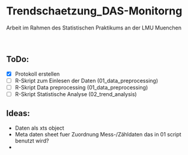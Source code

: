 # Trendschaetzung_DAS-Monitorng
Arbeit im Rahmen des Statistischen Praktikums an der LMU Muenchen
<br />
<br />
<br />

## ToDo:
- [x] Protokoll erstellen
- [ ] R-Skript zum Einlesen der Daten (01_data_preprocessing)
- [ ] R-Skript Data preprocessing (01_data_preprocessing)
- [ ] R-Skript Statistische Analyse (02_trend_analysis)

## Ideas:
- Daten als xts object
- Meta daten sheet fuer Zuordnung Mess-/Zähldaten das in 01 script benutzt wird?
- 


